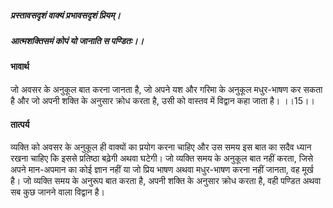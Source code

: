 ##### प्रस्तावसदृशं वाक्यं प्रभावसदृशं प्रियम्।
##### आत्मशक्तिसमं कोपं यो जानाति स पण्डितः।। 

#### भावार्थ

जो अवसर के अनुकूल बात करना जानता है, जो अपने यश और गरिमा के अनुकूल मधुर-भाषण कर सकता है और जो अपनी शक्ति के अनुसार क्रोध करता है, उसी को वास्तव में विद्वान कहा जाता है। ।।15।।

#### तात्पर्य

व्यक्ति को अवसर के अनुकूल ही वाक्यों का प्रयोग करना चाहिए और उस समय इस बात का सदैव ध्यान रखना चाहिए कि इससे प्रतिष्ठा बढ़ेगी अथवा घटेगी। जो व्यक्ति समय के अनुकूल बात नहीं करता, जिसे अपने मान-अपमान का कोई ज्ञान नहीं या जो प्रिय भाषण अथवा मधुर-भाषण करना नहीं जानता, वह मूर्ख है। जो व्यक्ति समय के अनुरूप बात करता है, अपनी शक्ति के अनुसार क्रोध करता है, वही पण्डित अथवा सब कुछ जानने वाला विद्वान है।